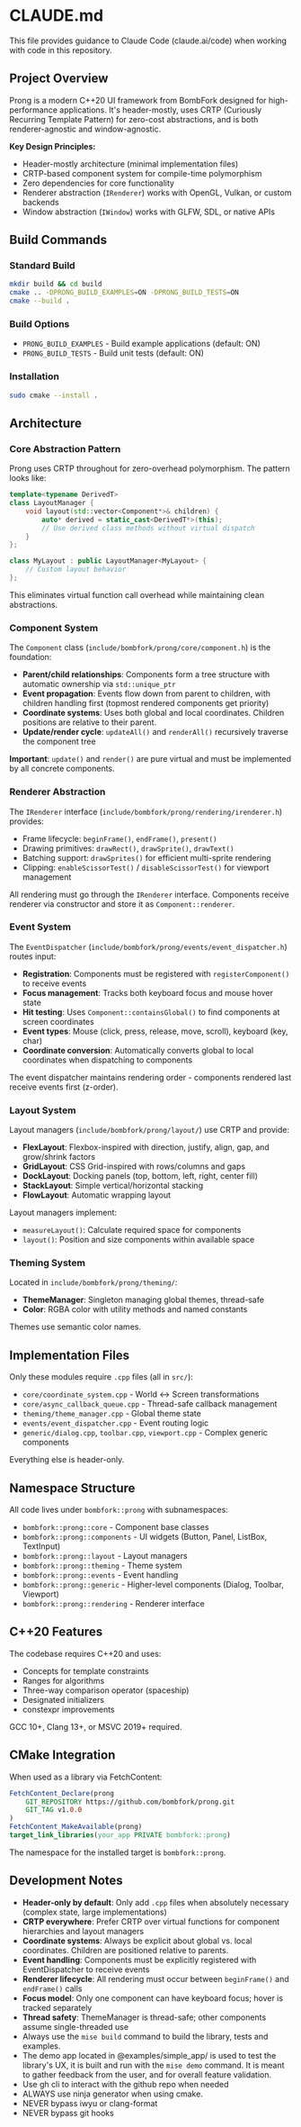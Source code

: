 # CLAUDE.md

This file provides guidance to Claude Code (claude.ai/code) when working with code in this repository.

## Project Overview

Prong is a modern C++20 UI framework from BombFork designed for high-performance applications. It's header-mostly, uses CRTP (Curiously Recurring Template Pattern) for zero-cost abstractions, and is both renderer-agnostic and window-agnostic.

**Key Design Principles:**
- Header-mostly architecture (minimal implementation files)
- CRTP-based component system for compile-time polymorphism
- Zero dependencies for core functionality
- Renderer abstraction (`IRenderer`) works with OpenGL, Vulkan, or custom backends
- Window abstraction (`IWindow`) works with GLFW, SDL, or native APIs

## Build Commands

### Standard Build
```bash
mkdir build && cd build
cmake .. -DPRONG_BUILD_EXAMPLES=ON -DPRONG_BUILD_TESTS=ON
cmake --build .
```

### Build Options
- `PRONG_BUILD_EXAMPLES` - Build example applications (default: ON)
- `PRONG_BUILD_TESTS` - Build unit tests (default: ON)

### Installation
```bash
sudo cmake --install .
```

## Architecture

### Core Abstraction Pattern

Prong uses CRTP throughout for zero-overhead polymorphism. The pattern looks like:

```cpp
template<typename DerivedT>
class LayoutManager {
    void layout(std::vector<Component*>& children) {
        auto* derived = static_cast<DerivedT*>(this);
        // Use derived class methods without virtual dispatch
    }
};

class MyLayout : public LayoutManager<MyLayout> {
    // Custom layout behavior
};
```

This eliminates virtual function call overhead while maintaining clean abstractions.

### Component System

The `Component` class (`include/bombfork/prong/core/component.h`) is the foundation:
- **Parent/child relationships**: Components form a tree structure with automatic ownership via `std::unique_ptr`
- **Event propagation**: Events flow down from parent to children, with children handling first (topmost rendered components get priority)
- **Coordinate systems**: Uses both global and local coordinates. Children positions are relative to their parent.
- **Update/render cycle**: `updateAll()` and `renderAll()` recursively traverse the component tree

**Important**: `update()` and `render()` are pure virtual and must be implemented by all concrete components.

### Renderer Abstraction

The `IRenderer` interface (`include/bombfork/prong/rendering/irenderer.h`) provides:
- Frame lifecycle: `beginFrame()`, `endFrame()`, `present()`
- Drawing primitives: `drawRect()`, `drawSprite()`, `drawText()`
- Batching support: `drawSprites()` for efficient multi-sprite rendering
- Clipping: `enableScissorTest()` / `disableScissorTest()` for viewport management

All rendering must go through the `IRenderer` interface. Components receive renderer via constructor and store it as `Component::renderer`.

### Event System

The `EventDispatcher` (`include/bombfork/prong/events/event_dispatcher.h`) routes input:
- **Registration**: Components must be registered with `registerComponent()` to receive events
- **Focus management**: Tracks both keyboard focus and mouse hover state
- **Hit testing**: Uses `Component::containsGlobal()` to find components at screen coordinates
- **Event types**: Mouse (click, press, release, move, scroll), keyboard (key, char)
- **Coordinate conversion**: Automatically converts global to local coordinates when dispatching to components

The event dispatcher maintains rendering order - components rendered last receive events first (z-order).

### Layout System

Layout managers (`include/bombfork/prong/layout/`) use CRTP and provide:
- **FlexLayout**: Flexbox-inspired with direction, justify, align, gap, and grow/shrink factors
- **GridLayout**: CSS Grid-inspired with rows/columns and gaps
- **DockLayout**: Docking panels (top, bottom, left, right, center fill)
- **StackLayout**: Simple vertical/horizontal stacking
- **FlowLayout**: Automatic wrapping layout

Layout managers implement:
- `measureLayout()`: Calculate required space for components
- `layout()`: Position and size components within available space

### Theming System

Located in `include/bombfork/prong/theming/`:
- **ThemeManager**: Singleton managing global themes, thread-safe
- **Color**: RGBA color with utility methods and named constants

Themes use semantic color names.

## Implementation Files

Only these modules require `.cpp` files (all in `src/`):
- `core/coordinate_system.cpp` - World ↔ Screen transformations
- `core/async_callback_queue.cpp` - Thread-safe callback management
- `theming/theme_manager.cpp` - Global theme state
- `events/event_dispatcher.cpp` - Event routing logic
- `generic/dialog.cpp`, `toolbar.cpp`, `viewport.cpp` - Complex generic components

Everything else is header-only.

## Namespace Structure

All code lives under `bombfork::prong` with subnamespaces:
- `bombfork::prong::core` - Component base classes
- `bombfork::prong::components` - UI widgets (Button, Panel, ListBox, TextInput)
- `bombfork::prong::layout` - Layout managers
- `bombfork::prong::theming` - Theme system
- `bombfork::prong::events` - Event handling
- `bombfork::prong::generic` - Higher-level components (Dialog, Toolbar, Viewport)
- `bombfork::prong::rendering` - Renderer interface

## C++20 Features

The codebase requires C++20 and uses:
- Concepts for template constraints
- Ranges for algorithms
- Three-way comparison operator (spaceship)
- Designated initializers
- constexpr improvements

GCC 10+, Clang 13+, or MSVC 2019+ required.

## CMake Integration

When used as a library via FetchContent:
```cmake
FetchContent_Declare(prong
    GIT_REPOSITORY https://github.com/bombfork/prong.git
    GIT_TAG v1.0.0
)
FetchContent_MakeAvailable(prong)
target_link_libraries(your_app PRIVATE bombfork::prong)
```

The namespace for the installed target is `bombfork::prong`.

## Development Notes

- **Header-only by default**: Only add `.cpp` files when absolutely necessary (complex state, large implementations)
- **CRTP everywhere**: Prefer CRTP over virtual functions for component hierarchies and layout managers
- **Coordinate systems**: Always be explicit about global vs. local coordinates. Children are positioned relative to parents.
- **Event handling**: Components must be explicitly registered with EventDispatcher to receive events
- **Renderer lifecycle**: All rendering must occur between `beginFrame()` and `endFrame()` calls
- **Focus model**: Only one component can have keyboard focus; hover is tracked separately
- **Thread safety**: ThemeManager is thread-safe; other components assume single-threaded use
- Always use the `mise build` command to build the library, tests and examples.
- The demo app located in @examples/simple_app/ is used to test the library's UX, it is built and run with the `mise demo` command. It is meant to gather feedback from the user, and for overall feature validation.
- Use gh cli to interact with the github repo when needed
- ALWAYS use ninja generator when using cmake.
- NEVER bypass iwyu or clang-format
- NEVER bypass git hooks
